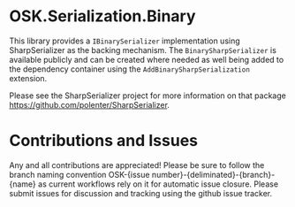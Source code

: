 # OSK.Serialization.Binary
This library provides a `IBinarySerializer` implementation using SharpSerializer as the backing mechanism. The `BinarySharpSerializer` is available publicly and can be created where needed as well being added to the dependency container using the `AddBinarySharpSerialization` extension.

Please see the SharpSerializer project for more information on that package https://github.com/polenter/SharpSerializer.

# Contributions and Issues
Any and all contributions are appreciated! Please be sure to follow the branch naming convention OSK-{issue number}-{deliminated}-{branch}-{name} as current workflows rely on it for automatic issue closure. Please submit issues for discussion and tracking using the github issue tracker.
